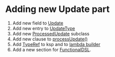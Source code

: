 # Adding new Update part

1. Add new field to [Update](./telegram-bot/src/commonMain/kotlin/eu/vendeli/tgbot/types/Update.kt)
2. Add new entry to [UpdateType](telegram-bot/src/commonMain/kotlin/eu/vendeli/tgbot/types/internal/UpdateType.kt)
3. Add new [ProcessedUpdate](telegram-bot/src/commonMain/kotlin/eu/vendeli/tgbot/types/internal/ProcessedUpdate.kt)
   subclass
4. Add new clause to [processUpdate()](telegram-bot/src/commonMain/kotlin/eu/vendeli/tgbot/utils/ProcessUpdate.kt)
5. Add [TypeRef](ksp/src/jvmMain/kotlin/eu/vendeli/ksp/utils/HelperUtils.kt) to ksp and
   to [lambda builder](ksp/src/jvmMain/kotlin/eu/vendeli/ksp/InvocationLambdaBuilder.kt)
6. Add a new section for [FunctionalDSL](telegram-bot/src/commonMain/kotlin/eu/vendeli/tgbot/core/FunctionalHandlingDsl.kt).